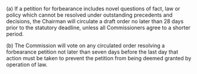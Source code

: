 (a) If a petition for forbearance includes novel questions of fact, law or policy which cannot be resolved under outstanding precedents and decisions, the Chairman will circulate a draft order no later than 28 days prior to the statutory deadline, unless all Commissioners agree to a shorter period.

(b) The Commission will vote on any circulated order resolving a forbearance petition not later than seven days before the last day that action must be taken to prevent the petition from being deemed granted by operation of law.

